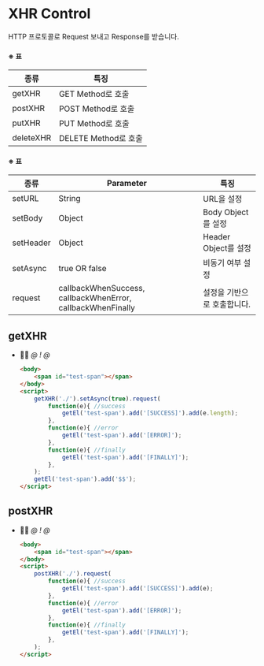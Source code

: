 # XHR Control

HTTP 프로토콜로 Request 보내고 Response를 받습니다.

#### ※ 표
종류 | 특징 
-----|------
getXHR | GET Method로 호출
postXHR | POST Method로 호출
putXHR | PUT Method로 호출
deleteXHR | DELETE Method로 호출


#### ※ 표
종류 | Parameter |특징 
-----|-----------|-----
setURL | String | URL을 설정
setBody | Object | Body Object를 설정
setHeader | Object | Header Object를 설정
setAsync | true OR false | 비동기 여부 설정
request | callbackWhenSuccess, callbackWhenError, callbackWhenFinally | 설정을 기반으로 호출합니다.


## getXHR
- 👨‍💻
    *@* *!* *@*
    ```html
    <body>
        <span id="test-span"></span>
    </body>
    <script>
        getXHR('./').setAsync(true).request(
            function(e){ //success 
                getEl('test-span').add('[SUCCESS]').add(e.length);    
            },
            function(e){ //error
                getEl('test-span').add('[ERROR]');    
            },
            function(e){ //finally
                getEl('test-span').add('[FINALLY]');                  
            },
        );
        getEl('test-span').add('$$');
    </script>   
    ```

## postXHR
- 👨‍💻
    *@* *!* *@*
    ```html
    <body>
        <span id="test-span"></span>
    </body>
    <script>
        postXHR('./').request(
            function(e){ //success 
                getEl('test-span').add('[SUCCESS]').add(e);    
            },
            function(e){ //error
                getEl('test-span').add('[ERROR]');    
            },
            function(e){ //finally
                getEl('test-span').add('[FINALLY]');                  
            },
        );
    </script>   
    ```